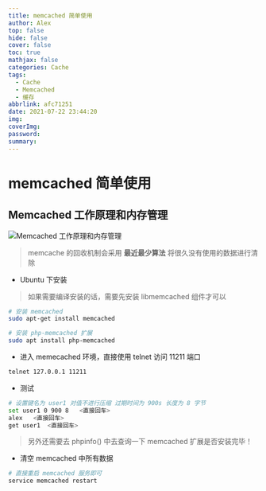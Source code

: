 ```yaml
---
title: memcached 简单使用
author: Alex
top: false
hide: false
cover: false
toc: true
mathjax: false
categories: Cache
tags:
  - Cache
  - Memcached
  - 缓存
abbrlink: afc71251
date: 2021-07-22 23:44:20
img:
coverImg:
password:
summary:
---
```



# memcached 简单使用

## Memcached 工作原理和内存管理

![Memcached 工作原理和内存管理](https://upload-images.jianshu.io/upload_images/14623749-9d44ed2ff2c9251a.png?imageMogr2/auto-orient/strip%7CimageView2/2/w/1240)

> memcache 的回收机制会采用 **最近最少算法** 将很久没有使用的数据进行清除

- Ubuntu 下安装

> 如果需要编译安装的话，需要先安装 libmemcached 组件才可以

```bash
# 安装 memcached
sudo apt-get install memcached

# 安装 php-memcached 扩展
sudo apt install php-memcached
```

- 进入 memecached 环境，直接使用 telnet 访问 11211 端口

```bash
telnet 127.0.0.1 11211
```

- 测试

```bash
# 设置键名为 user1 对值不进行压缩 过期时间为 900s 长度为 8 字节
set user1 0 900 8   <直接回车>
alex   <直接回车>
get user1  <直接回车>
```

> 另外还需要去 phpinfo() 中去查询一下 memcached 扩展是否安装完毕！

- 清空 memcached 中所有数据

```bash
# 直接重启 memcached 服务即可
service memcached restart
```
